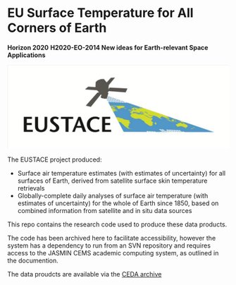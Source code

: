 # EU Surface Temperature for All Corners of Earth

**Horizon 2020**
**H2020-EO-2014 New ideas for Earth-relevant Space Applications**

![EUSTACE Logo](/images/eustace.jpg)

The EUSTACE project produced: 

* Surface air temperature estimates (with estimates of uncertainty) for all surfaces of Earth, derived from satellite surface skin temperature retrievals 
* Globally-complete daily analyses of surface air temperature (with estimates of uncertainty) for the whole of Earth since 1850, based on combined information from satellite and in situ data sources

This repo contains the research code used to produce these data products.

The code has been archived here to facilitate accessibility, however the system has a dependency to run from an SVN repository and requires access to the JASMIN CEMS academic computing system, as outlined in the documention.

The data proudcts are available via the [CEDA archive](https://catalogue.ceda.ac.uk/uuid/a52b2cc065a847b8a77a93896880349f)
